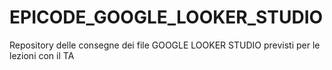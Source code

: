 # EPICODE_GOOGLE_LOOKER_STUDIO
Repository delle consegne dei file GOOGLE LOOKER STUDIO previsti per le lezioni con il TA
